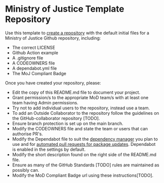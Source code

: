 # Ministry of Justice Template Repository

Use this template to [create a repository] with the default initial files for a Ministry of Justice Github repository, including:

* The correct LICENSE
* Github Action example
* A .gitignore file
* A CODEOWNERS file
* A dependabot.yml file
* The MoJ Compliant Badge

Once you have created your repository, please:

* Edit the copy of this README.md file to document your project.
* Grant permission/s to the appropriate MoD team/s with at least one team having Admin permissions.
* Try not to add individual users to the repository, instead use a team.
* To add an Outside Collaborator to the repository follow the guidelines on the GitHub-collaborator repository [TODO].
* Ensure branch protection is set up on the main branch.
* Modify the CODEOWNERS file and state the team or users that can authorise PR's.
* Modify the Dependabot file to suit the [dependency manager](https://docs.github.com/en/code-security/dependabot/dependabot-version-updates/configuration-options-for-the-dependabot.yml-file#package-ecosystem) you plan to use and for [automated pull requests for package updates](https://docs.github.com/en/code-security/supply-chain-security/keeping-your-dependencies-updated-automatically/enabling-and-disabling-dependabot-version-updates#enabling-dependabot-version-updates). Dependabot is enabled in the settings by default.
* Modify the short description found on the right side of the README.md file.
* Ensure as many of the GitHub Standards [TODO] rules are maintained as possibly can.
* Modify the MoD Compliant Badge url using these instructions[TODO].

[create a repository]: https://github.com/defencedigital/template-repository/generate
